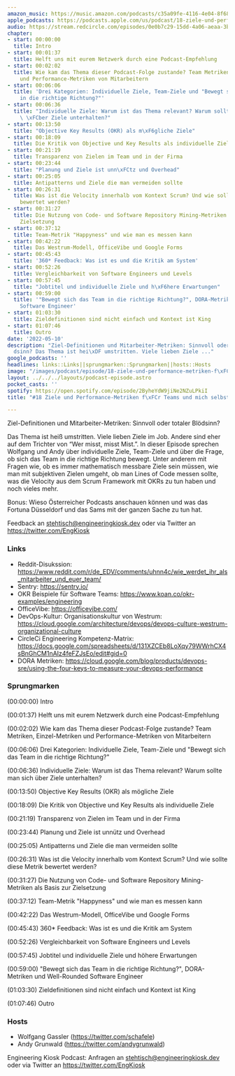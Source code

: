 ```yaml
---
amazon_music: https://music.amazon.com/podcasts/c35a09fe-4116-4e04-8f68-77d61b112e46/episodes/d97a8967-066c-42f6-9ada-257b8babb3b0/engineering-kiosk-18-ziele-und-performance-metriken-f%C3%BCr-teams-und-mich-selbst
apple_podcasts: https://podcasts.apple.com/us/podcast/18-ziele-und-performance-metriken-f%C3%BCr-teams-und-mich-selbst/id1603082924?i=1000560207020
audio: https://stream.redcircle.com/episodes/0e0b7c29-15dd-4a06-aeaa-3bd87ebad9aa/stream.mp3
chapter:
- start: 00:00:00
  title: Intro
- start: 00:01:37
  title: Helft uns mit eurem Netzwerk durch eine Podcast-Empfehlung
- start: 00:02:02
  title: Wie kam das Thema dieser Podcast-Folge zustande? Team Metriken, Einzel-Metriken
    und Performance-Metriken von Mitarbeitern
- start: 00:06:06
  title: 'Drei Kategorien: Individuelle Ziele, Team-Ziele und "Bewegt sich das Team
    in die richtige Richtung?"'
- start: 00:06:36
  title: "Individuelle Ziele: Warum ist das Thema relevant? Warum sollte man sich\
    \ \xFCber Ziele unterhalten?"
- start: 00:13:50
  title: "Objective Key Results (OKR) als m\xF6gliche Ziele"
- start: 00:18:09
  title: Die Kritik von Objective und Key Results als individuelle Ziele
- start: 00:21:19
  title: Transparenz von Zielen im Team und in der Firma
- start: 00:23:44
  title: "Planung und Ziele ist unn\xFCtz und Overhead"
- start: 00:25:05
  title: Antipatterns und Ziele die man vermeiden sollte
- start: 00:26:31
  title: Was ist die Velocity innerhalb vom Kontext Scrum? Und wie sollte diese Metrik
    bewertet werden?
- start: 00:31:27
  title: Die Nutzung von Code- und Software Repository Mining-Metriken als Basis zur
    Zielsetzung
- start: 00:37:12
  title: Team-Metrik "Happyness" und wie man es messen kann
- start: 00:42:22
  title: Das Westrum-Modell, OfficeVibe und Google Forms
- start: 00:45:43
  title: '360* Feedback: Was ist es und die Kritik am System'
- start: 00:52:26
  title: Vergleichbarkeit von Software Engineers und Levels
- start: 00:57:45
  title: "Jobtitel und individuelle Ziele und h\xF6here Erwartungen"
- start: 00:59:00
  title: '"Bewegt sich das Team in die richtige Richtung?", DORA-Metriken und Well-Rounded
    Software Engineer'
- start: 01:03:30
  title: Zieldefinitionen sind nicht einfach und Kontext ist King
- start: 01:07:46
  title: Outro
date: '2022-05-10'
description: "Ziel-Definitionen und Mitarbeiter-Metriken: Sinnvoll oder totaler Bl\xF6\
  dsinn? Das Thema ist hei\xDF umstritten. Viele lieben Ziele ..."
google_podcasts: ''
headlines: links::Links||sprungmarken::Sprungmarken||hosts::Hosts
image: "/images/podcast/episode/18-ziele-und-performance-metriken-f\xFCr-teams-und-mich-selbst.jpg"
layout: ../../../layouts/podcast-episode.astro
pocket_casts: ''
spotify: https://open.spotify.com/episode/2ByheYdW9jiNe2NZuLPkiI
title: "#18 Ziele und Performance-Metriken f\xFCr Teams und mich selbst"

---
```


<p class="mb-6 text-base md:text-lg text-coolGray-500">Ziel-Definitionen und Mitarbeiter-Metriken: Sinnvoll oder totaler Blödsinn?</p><p class="mb-6 text-base md:text-lg text-coolGray-500">Das Thema ist heiß umstritten. Viele lieben Ziele im Job. Andere sind eher auf dem Trichter von “Wer misst, misst Mist.”. In dieser Episode sprechen Wolfgang und Andy über individuelle Ziele, Team-Ziele und über die Frage, ob sich das Team in die richtige Richtung bewegt. Unter anderem mit Fragen wie, ob es immer mathematisch messbare Ziele sein müssen, wie man mit subjektiven Zielen umgeht, ob man Lines of Code messen sollte, was die Velocity aus dem Scrum Framework mit OKRs zu tun haben und noch vieles mehr.</p><p class="mb-6 text-base md:text-lg text-coolGray-500">Bonus: Wieso Österreicher Podcasts anschauen können und was das Fortuna Düsseldorf und das Sams mit der ganzen Sache zu tun hat.</p><p class="mb-6 text-base md:text-lg text-coolGray-500">Feedback an </span><a class="underline hover:no-underline" style="text-decoration-line: underline;"href="mailto:stehtisch@engineeringkiosk.dev" rel="nofollow">stehtisch@engineeringkiosk.dev</a><span> oder via Twitter an </span><a class="underline hover:no-underline" style="text-decoration-line: underline;"href="https://twitter.com/EngKiosk" rel="nofollow">https://twitter.com/EngKiosk</a></p><h3 class="mb-4 text-2xl md:text-3xl font-semibold text-coolGray-800" id=links>Links</h3><ul class="list-disc px-5 mb-6 md:px-5 text-base md:text-lg text-coolGray-500" style="list-style-type: disc;"><li class="mb-3">Reddit-Disukssion: </span><a class="underline hover:no-underline" style="text-decoration-line: underline;"href="https://www.reddit.com/r/de_EDV/comments/uhnn4c/wie_werdet_ihr_als_mitarbeiter_und_euer_team/" rel="nofollow">https://www.reddit.com/r/de_EDV/comments/uhnn4c/wie_werdet_ihr_als_mitarbeiter_und_euer_team/</a></li><li class="mb-3">Sentry: </span><a class="underline hover:no-underline" style="text-decoration-line: underline;"href="https://sentry.io/" rel="nofollow">https://sentry.io/</a></li><li class="mb-3">OKR Beispiele für Software Teams: </span><a class="underline hover:no-underline" style="text-decoration-line: underline;"href="https://www.koan.co/okr-examples/engineering" rel="nofollow">https://www.koan.co/okr-examples/engineering</a></li><li class="mb-3">OfficeVibe: </span><a class="underline hover:no-underline" style="text-decoration-line: underline;"href="https://officevibe.com/" rel="nofollow">https://officevibe.com/</a></li><li class="mb-3">DevOps-Kultur: Organisationskultur von Westrum: </span><a class="underline hover:no-underline" style="text-decoration-line: underline;"href="https://cloud.google.com/architecture/devops/devops-culture-westrum-organizational-culture" rel="nofollow">https://cloud.google.com/architecture/devops/devops-culture-westrum-organizational-culture</a></li><li class="mb-3">CircleCi Engineering Kompetenz-Matrix: </span><a class="underline hover:no-underline" style="text-decoration-line: underline;"href="https://docs.google.com/spreadsheets/d/131XZCEb8LoXqy79WWrhCX4sBnGhCM1nAIz4feFZJsEo/edit#gid=0" rel="nofollow">https://docs.google.com/spreadsheets/d/131XZCEb8LoXqy79WWrhCX4sBnGhCM1nAIz4feFZJsEo/edit#gid=0</a></li><li class="mb-3">DORA Metriken: </span><a class="underline hover:no-underline" style="text-decoration-line: underline;"href="https://cloud.google.com/blog/products/devops-sre/using-the-four-keys-to-measure-your-devops-performance" rel="nofollow">https://cloud.google.com/blog/products/devops-sre/using-the-four-keys-to-measure-your-devops-performance</a></li></ul><h3 class="mb-4 text-2xl md:text-3xl font-semibold text-coolGray-800" id=sprungmarken>Sprungmarken</h3><p class="mb-6 text-base md:text-lg text-coolGray-500">(00:00:00) Intro</p><p class="mb-6 text-base md:text-lg text-coolGray-500">(00:01:37) Helft uns mit eurem Netzwerk durch eine Podcast-Empfehlung</p><p class="mb-6 text-base md:text-lg text-coolGray-500">(00:02:02) Wie kam das Thema dieser Podcast-Folge zustande? Team Metriken, Einzel-Metriken und Performance-Metriken von Mitarbeitern</p><p class="mb-6 text-base md:text-lg text-coolGray-500">(00:06:06) Drei Kategorien: Individuelle Ziele, Team-Ziele und &#34;Bewegt sich das Team in die richtige Richtung?&#34;</p><p class="mb-6 text-base md:text-lg text-coolGray-500">(00:06:36) Individuelle Ziele: Warum ist das Thema relevant? Warum sollte man sich über Ziele unterhalten?</p><p class="mb-6 text-base md:text-lg text-coolGray-500">(00:13:50) Objective Key Results (OKR) als mögliche Ziele</p><p class="mb-6 text-base md:text-lg text-coolGray-500">(00:18:09) Die Kritik von Objective und Key Results als individuelle Ziele</p><p class="mb-6 text-base md:text-lg text-coolGray-500">(00:21:19) Transparenz von Zielen im Team und in der Firma</p><p class="mb-6 text-base md:text-lg text-coolGray-500">(00:23:44) Planung und Ziele ist unnütz und Overhead</p><p class="mb-6 text-base md:text-lg text-coolGray-500">(00:25:05) Antipatterns und Ziele die man vermeiden sollte</p><p class="mb-6 text-base md:text-lg text-coolGray-500">(00:26:31) Was ist die Velocity innerhalb vom Kontext Scrum? Und wie sollte diese Metrik bewertet werden?</p><p class="mb-6 text-base md:text-lg text-coolGray-500">(00:31:27) Die Nutzung von Code- und Software Repository Mining-Metriken als Basis zur Zielsetzung</p><p class="mb-6 text-base md:text-lg text-coolGray-500">(00:37:12) Team-Metrik &#34;Happyness&#34; und wie man es messen kann</p><p class="mb-6 text-base md:text-lg text-coolGray-500">(00:42:22) Das Westrum-Modell, OfficeVibe und Google Forms</p><p class="mb-6 text-base md:text-lg text-coolGray-500">(00:45:43) 360* Feedback: Was ist es und die Kritik am System</p><p class="mb-6 text-base md:text-lg text-coolGray-500">(00:52:26) Vergleichbarkeit von Software Engineers und Levels</p><p class="mb-6 text-base md:text-lg text-coolGray-500">(00:57:45) Jobtitel und individuelle Ziele und höhere Erwartungen</p><p class="mb-6 text-base md:text-lg text-coolGray-500">(00:59:00) &#34;Bewegt sich das Team in die richtige Richtung?&#34;, DORA-Metriken und Well-Rounded Software Engineer</p><p class="mb-6 text-base md:text-lg text-coolGray-500">(01:03:30) Zieldefinitionen sind nicht einfach und Kontext ist King</p><p class="mb-6 text-base md:text-lg text-coolGray-500">(01:07:46) Outro</p><h3 class="mb-4 text-2xl md:text-3xl font-semibold text-coolGray-800" id=hosts>Hosts</h3><ul class="list-disc px-5 mb-6 md:px-5 text-base md:text-lg text-coolGray-500" style="list-style-type: disc;"><li class="mb-3">Wolfgang Gassler (</span><a class="underline hover:no-underline" style="text-decoration-line: underline;"href="https://twitter.com/schafele" rel="nofollow">https://twitter.com/schafele</a><span>)</li><li class="mb-3">Andy Grunwald (</span><a class="underline hover:no-underline" style="text-decoration-line: underline;"href="https://twitter.com/andygrunwald" rel="nofollow">https://twitter.com/andygrunwald</a><span>)</li></ul><p class="mb-6 text-base md:text-lg text-coolGray-500">Engineering Kiosk Podcast: Anfragen an </span><a class="underline hover:no-underline" style="text-decoration-line: underline;"href="http://stehtisch@engineeringkiosk.dev" rel="nofollow">stehtisch@engineeringkiosk.dev</a><span> oder via Twitter an </span><a class="underline hover:no-underline" style="text-decoration-line: underline;"href="https://twitter.com/EngKiosk" rel="nofollow">https://twitter.com/EngKiosk</a></p>